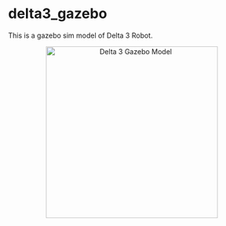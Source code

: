 # delta3_gazebo

This is a gazebo sim model of Delta 3 Robot.
<p align="center">
  <img src="src/images/model.jpg" width="350" title="Delta 3 Gazebo Model" alt="Delta 3 Gazebo Model">
</p>
